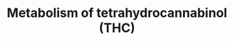 ---
annotations:
- id: PW:0000375
  parent: regulatory pathway
  type: Pathway Ontology
  value: phase I biotransformation pathway via cytochrome P450
- id: PW:0001229
  parent: classic metabolic pathway
  type: Pathway Ontology
  value: xenobiotic metabolic pathway
- id: PW:0000754
  parent: drug pathway
  type: Pathway Ontology
  value: drug pathway
authors:
- DeSl
- MaintBot
- Khanspers
- Egonw
- Eweitz
description: Pathway visualizing part of THC metabolism. Delta9-tetrahydrocannabinol
  (THC, also named delta1-tetrahydrocannabinol), is the primary hallucinogenic constituent
  of Cannabis sativa (plant) a.k.a. marijuana. Different parts of the plant contain
  varying concentrations of THC, with leaves containing <1% to 10% THC by weight,
  and hashish, a resin prepared from the flowering tops, containing approximately
  15% THC.   This drug undergoes various transformation in the Phase I (mainly hepatic
  metabolism primarily by hydroxylation), after which several metabolites can be transformed
  via Phase II reactions (such as acyl glucuronidatization). THC possesses activity
  at benzodiazepine, opioid, and cannabinoid receptors and also exerts effects on
  prostaglandin synthesis, DNA, RNA, and protein metabolism. Furthermore, THC work
  on the two types of cannabinoid receptor that exist in the human body — CB1 and
  CB2 — and these receptors are the primary targets of endogenous cannabinoids (endocannabinoids).
  THC binds to both cannabinoid receptors. The CB1 receptor is mostly found in the
  brain, while the CB2 receptor is found in immune tissues such as the spleen, thymus,
  and tonsils (but not in the brain). Specific antagonists exist for each of the CB1
  and CB2 receptors. Cannabinoid-coupled G protein–coupled receptors are involved
  in the control of many processes, including metabolic regulation, craving, pain,
  anxiety, bone growth, and immune function.
last-edited: 2021-05-18
organisms:
- Homo sapiens
redirect_from:
- /index.php/Pathway:WP4174
- /instance/WP4174
revision: null
schema-jsonld:
- '@context': https://schema.org/
  '@id': https://wikipathways.github.io/pathways/WP4174.html
  '@type': Dataset
  creator:
    '@type': Organization
    name: WikiPathways
  description: Pathway visualizing part of THC metabolism. Delta9-tetrahydrocannabinol
    (THC, also named delta1-tetrahydrocannabinol), is the primary hallucinogenic constituent
    of Cannabis sativa (plant) a.k.a. marijuana. Different parts of the plant contain
    varying concentrations of THC, with leaves containing <1% to 10% THC by weight,
    and hashish, a resin prepared from the flowering tops, containing approximately
    15% THC.   This drug undergoes various transformation in the Phase I (mainly hepatic
    metabolism primarily by hydroxylation), after which several metabolites can be
    transformed via Phase II reactions (such as acyl glucuronidatization). THC possesses
    activity at benzodiazepine, opioid, and cannabinoid receptors and also exerts
    effects on prostaglandin synthesis, DNA, RNA, and protein metabolism. Furthermore,
    THC work on the two types of cannabinoid receptor that exist in the human body
    — CB1 and CB2 — and these receptors are the primary targets of endogenous cannabinoids
    (endocannabinoids). THC binds to both cannabinoid receptors. The CB1 receptor
    is mostly found in the brain, while the CB2 receptor is found in immune tissues
    such as the spleen, thymus, and tonsils (but not in the brain). Specific antagonists
    exist for each of the CB1 and CB2 receptors. Cannabinoid-coupled G protein–coupled
    receptors are involved in the control of many processes, including metabolic regulation,
    craving, pain, anxiety, bone growth, and immune function.
  keywords:
  - 11-hydroxy-THC
  - 11-nor-9-carboxy-THC
  - 11-oxo-THC
  - 8,11-dihydroxy-delta-9-THC
  - 8-Hydroxy-delta-9-THC
  - ADH
  - CYP2C9
  - P450 2C9
  - P450 3A
  - THC
  - THC-COOH-glucuronide
  license: CC0
  name: Metabolism of tetrahydrocannabinol (THC)
seo: CreativeWork
title: Metabolism of tetrahydrocannabinol (THC)
wpid: WP4174
---